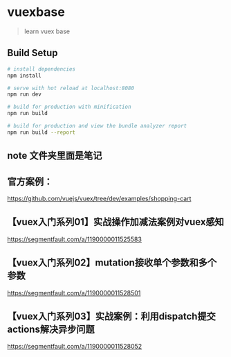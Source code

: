 # vuexbase

> learn vuex base

## Build Setup

``` bash
# install dependencies
npm install

# serve with hot reload at localhost:8080
npm run dev

# build for production with minification
npm run build

# build for production and view the bundle analyzer report
npm run build --report
```


## note 文件夹里面是笔记


## 官方案例：
https://github.com/vuejs/vuex/tree/dev/examples/shopping-cart


## 【vuex入门系列01】实战操作加减法案例对vuex感知
https://segmentfault.com/a/1190000011525583


## 【vuex入门系列02】mutation接收单个参数和多个参数
https://segmentfault.com/a/1190000011528501

## 【vuex入门系列03】实战案例：利用dispatch提交actions解决异步问题
https://segmentfault.com/a/1190000011528052



